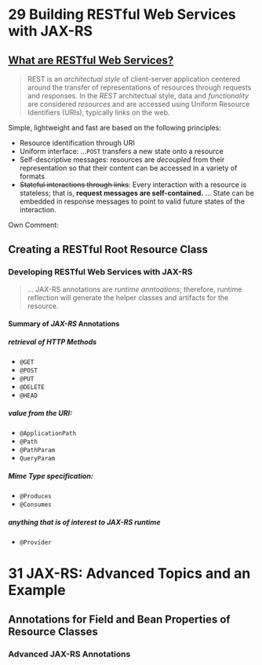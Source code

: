 # 29 Building RESTful Web Services with JAX-RS
## [What are RESTful Web Services?](https://docs.oracle.com/javaee/7/tutorial/jaxrs001.htm)

> REST is an *architectual style* of client-server application centered around the transfer of representations of resources through requests and responses. In the *REST* architectual style, data and *functionality* are considered *resources* and are accessed using Uniform Resource Identifiers (URIs), typically links on the web.

Simple, lightweight and fast are based on the following principles:

* Resource identification through URI
* Uniform interface: ...`POST` transfers a new state onto a resource
* Self-descriptive messages: resources are *decoupled* from their representation so that their content can be accessed in a variety of formats
* ~~Stateful interactions through links~~: Every interaction with a resource is stateless; that is, **request messages are self-contained.** ... State can be embedded in response messages to point to valid future states of the interaction.

Own Comment:

## Creating a RESTful Root Resource Class
### Developing RESTful Web Services with JAX-RS
> ... JAX-RS annotations are *runtime anntoations*; therefore, runtime reflection will generate the helper classes and artifacts for the resource.

#### Summary of *JAX-RS* Annotations
##### retrieval of HTTP Methods
* `@GET`
* `@POST`
* `@PUT`
* `@DELETE`
* `@HEAD`

##### value from the URI:

* `@ApplicationPath`
* `@Path`
* `@PathParam`
* `QueryParam`

##### Mime Type specification:

* `@Produces`
* `@Consumes`

##### anything that is of interest to JAX-RS runtime

* `@Provider`


# 31 JAX-RS: Advanced Topics and an Example
## Annotations for Field and Bean Properties of Resource Classes
### Advanced JAX-RS Annotations
